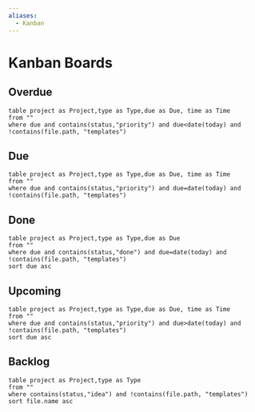 ```yaml
---
aliases:
  - Kanban
---
```


# Kanban Boards

## Overdue
```dataview
table project as Project,type as Type,due as Due, time as Time
from ""
where due and contains(status,"priority") and due<date(today) and !contains(file.path, "templates")
```

## Due

```dataview
table project as Project,type as Type,due as Due, time as Time
from ""
where due and contains(status,"priority") and due=date(today) and !contains(file.path, "templates")
```

## Done

```dataview
table project as Project,type as Type,due as Due
from ""
where due and contains(status,"done") and due=date(today) and !contains(file.path, "templates")
sort due asc
```

## Upcoming

```dataview
table project as Project,type as Type,due as Due, time as Time
from ""
where due and contains(status,"priority") and due>date(today) and !contains(file.path, "templates")
sort due asc
```

## Backlog

```dataview
table project as Project,type as Type
from ""
where contains(status,"idea") and !contains(file.path, "templates")
sort file.name asc
```
